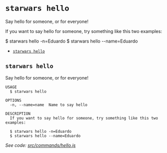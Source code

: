 `starwars hello`
================

Say hello for someone, or for everyone!

If you want to say hello for someone, try something like this two examples:

$ starwars hello -n=Eduardo
$ starwars hello --name=Eduardo

* [`starwars hello`](#starwars-hello)

## `starwars hello`

Say hello for someone, or for everyone!

```
USAGE
  $ starwars hello

OPTIONS
  -n, --name=name  Name to say hello

DESCRIPTION
  If you want to say hello for someone, try something like this two examples:

  $ starwars hello -n=Eduardo
  $ starwars hello --name=Eduardo
```

_See code: [src/commands/hello.js](https://github.com/CLI-Starwars-js/starwars/blob/v0.0.0/src/commands/hello.js)_
